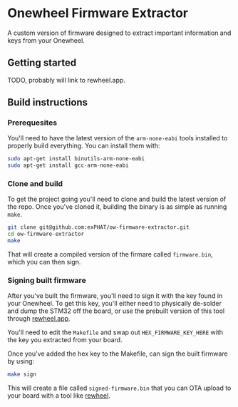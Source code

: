 # Onewheel Firmware Extractor

A custom version of firmware designed to extract important information and keys from your Onewheel.

## Getting started

TODO, probably will link to rewheel.app.

## Build instructions

### Prerequesites

You'll need to have the latest version of the `arm-none-eabi` tools installed to properly build everything. You can install them with:
```sh
sudo apt-get install binutils-arm-none-eabi
sudo apt-get install gcc-arm-none-eabi
```

### Clone and build

To get the project going you'll need to clone and build the latest version of the repo. Once you've cloned it, building the binary is as simple as running `make`.

```sh
git clone git@github.com:exPHAT/ow-firmware-extractor.git
cd ow-firmware-extractor
make
```

That will create a compiled version of the firmare called `firmware.bin`, which you can then sign.

### Signing built firmware

After you've built the firmware, you'll need to sign it with the key found in your Onewheel. To get this key, you'll either need to physically de-solder and dump the STM32 off the board, or use the prebuilt version of this tool through [rewheel.app](https://rewheel.app).

You'll need to edit the `Makefile` and swap out `HEX_FIRMWARE_KEY_HERE` with the key you extracted from your board.

Once you've added the hex key to the Makefile, can sign the built firmware by using:
```sh
make sign
```

This will create a file called `signed-firmware.bin` that you can OTA upload to your board with a tool like [rewheel](https://rewheel.app).

